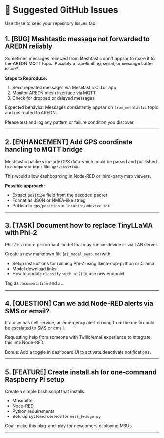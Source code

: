 # 📌 Suggested GitHub Issues

Use these to seed your repository Issues tab:

## 1. [BUG] Meshtastic message not forwarded to AREDN reliably

Sometimes messages received from Meshtastic don't appear to make it to the AREDN MQTT topic. Possibly a rate-limiting, serial, or message buffer issue?

**Steps to Reproduce:**
1. Send repeated messages via Meshtastic CLI or app
2. Monitor AREDN mesh interface via MQTT
3. Check for dropped or delayed messages

Expected behavior: Messages consistently appear on `from_meshtastic` topic and get routed to AREDN.

Please test and log any pattern or failure condition you discover.

---
## 2. [ENHANCEMENT] Add GPS coordinate handling to MQTT bridge

Meshtastic packets include GPS data which could be parsed and published to a separate topic like `gps/position`.

This would allow dashboarding in Node-RED or third-party map viewers.

**Possible approach:**
- Extract `position` field from the decoded packet
- Format as JSON or NMEA-like string
- Publish to `gps/position` or `location/<device_id>`

---
## 3. [TASK] Document how to replace TinyLLaMA with Phi-2

Phi-2 is a more performant model that may run on-device or via LAN server.

Create a new markdown file (`ai_model_swap.md`) with:
- Setup instructions for running Phi-2 using llama-cpp-python or Ollama
- Model download links
- How to update `classify_with_ai()` to use new endpoint

Tag as `documentation` and `ai`.

---
## 4. [QUESTION] Can we add Node-RED alerts via SMS or email?

If a user has cell service, an emergency alert coming from the mesh could be escalated to SMS or email.

Requesting help from someone with Twilio/email experience to integrate this into Node-RED.

Bonus: Add a toggle in dashboard UI to activate/deactivate notifications.

---
## 5. [FEATURE] Create install.sh for one-command Raspberry Pi setup

Create a simple bash script that installs:
- Mosquitto
- Node-RED
- Python requirements
- Sets up systemd service for `mqtt_bridge.py`

Goal: make this plug-and-play for newcomers deploying MBUs.

---
